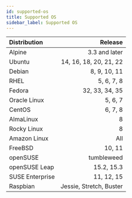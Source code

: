 ```yaml
---
id: supported-os
title: Supported OS
sidebar_label: Supported OS
---
```


| Distribution    |                    Release |
|:----------------|---------------------------:|
| Alpine          |              3.3 and later |
| Ubuntu          |     14, 16, 18, 20, 21, 22 |
| Debian          |               8, 9, 10, 11 |
| RHEL            |                 5, 6, 7, 8 |
| Fedora          |             32, 33, 34, 35 |
| Oracle Linux    |                    5, 6, 7 |
| CentOS          |                    6, 7, 8 |
| AlmaLinux       |                          8 |
| Rocky Linux     |                          8 |
| Amazon Linux    |                        All |
| FreeBSD         |                     10, 11 |
| openSUSE        |                 tumbleweed |
| openSUSE Leap   |                 15.2, 15.3 |
| SUSE Enterprise |                 11, 12, 15 |
| Raspbian        |    Jessie, Stretch, Buster |
